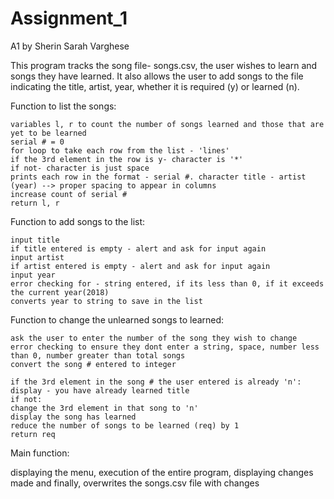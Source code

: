 # Assignment_1
A1 by Sherin Sarah Varghese

This program tracks the song file- songs.csv, the user wishes to learn and songs they have learned.
It also allows the user to add songs to the file indicating the title, artist, year, whether it is required (y) or learned (n).

Function to list the songs:

    variables l, r to count the number of songs learned and those that are yet to be learned 
    serial # = 0
    for loop to take each row from the list - 'lines' 
    if the 3rd element in the row is y- character is '*'
    if not- character is just space
    prints each row in the format - serial #. character title - artist (year) --> proper spacing to appear in columns
    increase count of serial #
    return l, r
    
Function to add songs to the list:

    input title 
    if title entered is empty - alert and ask for input again 
    input artist 
    if artist entered is empty - alert and ask for input again 
    input year
    error checking for - string entered, if its less than 0, if it exceeds the current year(2018)
    converts year to string to save in the list
    
 Function to change the unlearned songs to learned: 
 
    ask the user to enter the number of the song they wish to change 
    error checking to ensure they dont enter a string, space, number less than 0, number greater than total songs
    convert the song # entered to integer 
    
    if the 3rd element in the song # the user entered is already 'n':
    display - you have already learned title 
    if not:
    change the 3rd element in that song to 'n'
    display the song has learned 
    reduce the number of songs to be learned (req) by 1
    return req
    
 Main function:
 
 displaying the menu, execution of the entire program, displaying changes made and finally, overwrites the songs.csv file with changes
 
 

